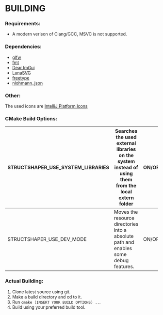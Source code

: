 # BUILDING

### Requirements:

- A modern verison of Clang/GCC, MSVC is not supported.

### Dependencies:

- [glfw](https://www.glfw.org/)
- [fmt](https://github.com/fmtlib/fmt)
- [Dear ImGui](https://github.com/ocornut/imgui)
- [LunaSVG](https://github.com/sammycage/lunasvg)
- [freetype](http://freetype.org/)
- [nlohmann_json](https://github.com/nlohmann/json)

### Other:

The used icons are [IntelliJ Platform Icons](https://intellij-icons.jetbrains.design/)

### CMake Build Options:

| STRUCTSHAPER_USE_SYSTEM_LIBRARIES | Searches the used external libraries on the system instead of using them from the local extern folder | ON/OFF |
| --------------------------------- | ----------------------------------------------------------------------------------------------------- | ------ |
| STRUCTSHAPER_USE_DEV_MODE         | Moves the resource directories into a absolute path and enables some debug features.                  | ON/OFF |

### Actual Building:

1. Clone latest source using git.
2. Make a build directory and cd to it.
3. Run ```cmake (INSERT YOUR BUILD OPTIONS) ..```.
4. Build using your preferred build tool.